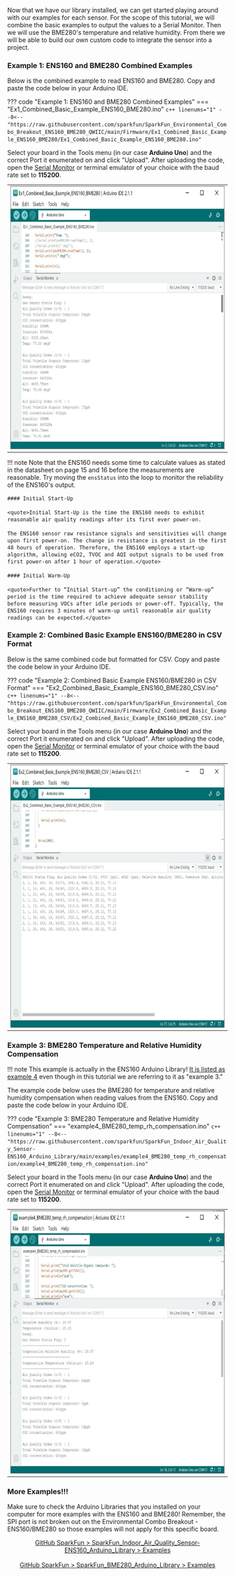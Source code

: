 Now that we have our library installed, we can get started playing around with our examples for each sensor. For the scope of this tutorial, we will combine the basic examples to output the values to a Serial Monitor. Then we will use the BME280's temperature and relative humidity. From there we will be able to build our own custom code to integrate the sensor into a project.




### Example 1: ENS160 and BME280 Combined Examples

Below is the combined example to read ENS160 and BME280. Copy and paste the code below in your Arduino IDE.

??? code "Example 1: ENS160 and BME280 Combined Examples"
    === "Ex1_Combined_Basic_Example_ENS160_BME280.ino"
        ``` c++ linenums="1"
        --8<-- "https://raw.githubusercontent.com/sparkfun/SparkFun_Environmental_Combo_Breakout_ENS160_BME280_QWIIC/main/Firmware/Ex1_Combined_Basic_Example_ENS160_BME280/Ex1_Combined_Basic_Example_ENS160_BME280.ino"
        ```

Select your board in the Tools menu (in our case **Arduino Uno**) and the correct Port it enumerated on and click "Upload". After uploading the code, open the [Serial Monitor](https://learn.sparkfun.com/tutorials/terminal-basics) or terminal emulator of your choice with the baud rate set to **115200**.



<div style="text-align: center;">
  <table>
    <tr style="vertical-align:middle;">
     <td style="text-align: center; vertical-align: middle;"><a href="../assets/img/Output_Arduino_Combined_Basic_Example_ENS160_BME280.JPG"><img src="../assets/img/Output_Arduino_Combined_Basic_Example_ENS160_BME280.JPG" height="600px" width="600px" alt="Combined Output Arduino ENS160 and BME280"></a></td>
    </tr>
  </table>
</div>


!!! note
    Note that the ENS160 needs some time to calculate values as stated in the datasheet on page 15 and 16 before the measurements are reasonable. Try moving the `ensStatus` into the loop to monitor the reliability of the ENS160's output.

    #### Initial Start-Up

    <quote>Initial Start-Up is the time the ENS160 needs to exhibit reasonable air quality readings after its first ever power-on.

    The ENS160 sensor raw resistance signals and sensitivities will change upon first power-on. The change in resistance is greatest in the first 48 hours of operation. Therefore, the ENS160 employs a start-up algorithm, allowing eCO2, TVOC and AQI output signals to be used from first power-on after 1 hour of operation.</quote>

    #### Initial Warm-Up

    <quote>Further to “Initial Start-up” the conditioning or “Warm-up” period is the time required to achieve adequate sensor stability before measuring VOCs after idle periods or power-off. Typically, the ENS160 requires 3 minutes of warm-up until reasonable air quality readings can be expected.</quote>



### Example 2: Combined Basic Example ENS160/BME280 in CSV Format

Below is the same combined code but formatted for CSV. Copy and paste the code below in your Arduino IDE.

??? code "Example 2: Combined Basic Example ENS160/BME280 in CSV Format"
    === "Ex2_Combined_Basic_Example_ENS160_BME280_CSV.ino"
        ``` c++ linenums="1"
        --8<-- "https://raw.githubusercontent.com/sparkfun/SparkFun_Environmental_Combo_Breakout_ENS160_BME280_QWIIC/main/Firmware/Ex2_Combined_Basic_Example_ENS160_BME280_CSV/Ex2_Combined_Basic_Example_ENS160_BME280_CSV.ino"
        ```

Select your board in the Tools menu (in our case **Arduino Uno**) and the correct Port it enumerated on and click "Upload". After uploading the code, open the [Serial Monitor](https://learn.sparkfun.com/tutorials/terminal-basics) or terminal emulator of your choice with the baud rate set to **115200**.

<div style="text-align: center;">
  <table>
    <tr style="vertical-align:middle;">
     <td style="text-align: center; vertical-align: middle;"><a href="../assets/img/Output_Arduino_Combined_Basic_Example_ENS160_BME280_CSV.JPG"><img src="../assets/img/Output_Arduino_Combined_Basic_Example_ENS160_BME280_CSV.JPG" height="600px" width="600px" alt="Combined Output Arduino ENS160 and BME280 in CSV"></a></td>
    </tr>
  </table>
</div>



### Example 3: BME280 Temperature and Relative Humidity Compensation

!!! note
    This example is actually in the ENS160 Arduino Library! [It is listed as example 4](https://github.com/sparkfun/SparkFun_Indoor_Air_Quality_Sensor-ENS160_Arduino_Library/blob/main/examples/example4_BME280_temp_rh_compensation/example4_BME280_temp_rh_compensation.ino) even though in this tutorial we are referring to it as "example 3."

The example code below uses the BME280 for temperature and relative humidity compensation when reading values from the ENS160. Copy and paste the code below in your Arduino IDE.

??? code "Example 3: BME280 Temperature and Relative Humidity Compensation"
    === "example4_BME280_temp_rh_compensation.ino"
        ``` c++ linenums="1"
        --8<-- "https://raw.githubusercontent.com/sparkfun/SparkFun_Indoor_Air_Quality_Sensor-ENS160_Arduino_Library/main/examples/example4_BME280_temp_rh_compensation/example4_BME280_temp_rh_compensation.ino"
        ```

Select your board in the Tools menu (in our case **Arduino Uno**) and the correct Port it enumerated on and click "Upload". After uploading the code, open the [Serial Monitor](https://learn.sparkfun.com/tutorials/terminal-basics) or terminal emulator of your choice with the baud rate set to **115200**.

<div style="text-align: center;">
  <table>
    <tr style="vertical-align:middle;">
     <td style="text-align: center; vertical-align: middle;"><a href="../assets/img/Output_Arduino_BME280_Temperature_Relative_Humidity_Compensation_Air_Quality_Sensor_ENS160.JPG"><img src="../assets/img/Output_Arduino_BME280_Temperature_Relative_Humidity_Compensation_Air_Quality_Sensor_ENS160.JPG" height="600px" width="600px" alt="Output Arduino BME280 Temperature and Humidity Compensated Air Quality Sensor ENS160"></a></td>
    </tr>
  </table>
</div>



### More Examples!!!

Make sure to check the Arduino Libraries that you installed on your computer for more examples with the ENS160 and BME280! Remember, the SPI port is not broken out on the Environmental Combo Breakout - ENS160/BME280 so those examples will not apply for this specific board.

<div style="text-align: center">
    <a href="https://github.com/sparkfun/SparkFun_Indoor_Air_Quality_Sensor-ENS160_Arduino_Library/tree/main/examples" class="md-button">GitHub SparkFun > SparkFun_Indoor_Air_Quality_Sensor-ENS160_Arduino_Library > Examples</a>
    <br /><br />
    <a href="https://github.com/sparkfun/SparkFun_BME280_Arduino_Library/tree/master/examples" class="md-button md-button">GitHub SparkFun > SparkFun_BME280_Arduino_Library > Examples</a></div>
